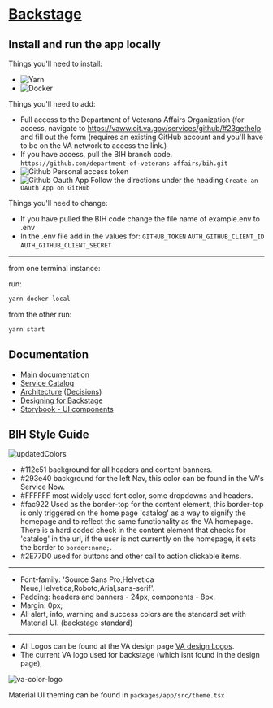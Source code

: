 # [Backstage](https://backstage.io)

## Install and run the app locally

Things you'll need to install:

- ![Yarn](https://classic.yarnpkg.com/lang/en/docs/install/#mac-stable)
- ![Docker](https://www.docker.com/get-started)

Things you'll need to add:

- Full access to the Department of Veterans Affairs Organization (for access, navigate to https://vaww.oit.va.gov/services/github/#23gethelp and fill out the form (requires an existing GitHub account and you'll have to be on the VA network to access the link.)
- If you have access, pull the BIH branch code. `https://github.com/department-of-veterans-affairs/bih.git`
- ![Github Personal access token](https://docs.github.com/en/authentication/keeping-your-account-and-data-secure/creating-a-personal-access-token)
- ![Github Oauth App](https://backstage.io/docs/auth/github/provider) Follow the directions under the heading `Create an OAuth App on GitHub`

Things you'll need to change:

- If you have pulled the BIH code change the file name of example.env to .env
- In the .env file add in the values for:
  `GITHUB_TOKEN`
  `AUTH_GITHUB_CLIENT_ID`
  `AUTH_GITHUB_CLIENT_SECRET`

---

from one terminal instance:

run:

```sh
yarn docker-local
```

from the other run:

```sh
yarn start
```

## Documentation

- [Main documentation](https://backstage.io/docs)
- [Service Catalog](https://backstage.io/docs/features/software-catalog/software-catalog-overview)
- [Architecture](https://backstage.io/docs/overview/architecture-overview) ([Decisions](https://backstage.io/docs/architecture-decisions/adrs-overview))
- [Designing for Backstage](https://backstage.io/docs/dls/design)
- [Storybook - UI components](https://backstage.io/storybook)

## BIH Style Guide

![updatedColors](https://user-images.githubusercontent.com/12993587/125858910-7961a44a-3ce8-4854-a1a3-fbc4809bb396.png)

- #112e51 background for all headers and content banners.
- #293e40 background for the left Nav, this color can be found in the VA's Service Now.
- #FFFFFF most widely used font color, some dropdowns and headers.
- #fac922 Used as the border-top for the content element, this border-top is only triggered on the home page 'catalog' as a way to signify the homepage and to reflect the same functionality as the VA homepage. There is a hard coded check in the content element that checks for 'catalog' in the url, if the user is not currently on the homepage, it sets the border to `border:none;`.
- #2E77D0 used for buttons and other call to action clickable items.

---

- Font-family: 'Source Sans Pro,Helvetica Neue,Helvetica,Roboto,Arial,sans-serif'.
- Padding: headers and banners - 24px, components - 8px.
- Margin: 0px;
- All alert, info, warning and success colors are the standard set with Material UI. (backstage standard)

---

- All Logos can be found at the VA design page [VA design Logos](https://design.va.gov/design/logos).
- The current VA logo used for backstage (which isnt found in the design page),

![va-color-logo](https://user-images.githubusercontent.com/12993587/125843344-a41587e3-2d0d-49bc-ab51-a0cffbe8ed0b.png)

Material UI theming can be found in `packages/app/src/theme.tsx`

